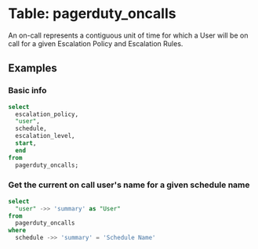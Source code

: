 # Table: pagerduty_oncalls

An on-call represents a contiguous unit of time for which a User will be on call for a given Escalation Policy and Escalation Rules.

## Examples

### Basic info

```sql
select
  escalation_policy,
  "user",
  schedule,
  escalation_level,
  start,
  end
from
  pagerduty_oncalls;
```

### Get the current on call user's name for a given schedule name

```sql
select
  "user" ->> 'summary' as "User"
from
  pagerduty_oncalls
where
  schedule ->> 'summary' = 'Schedule Name'
```
